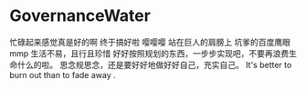 # GovernanceWater
忙碌起来感觉真是好的啊
终于搞好啦 嘤嘤嘤
站在巨人的肩膀上
坑爹的百度鹰眼mmp
生活不易，且行且珍惜
好好按照规划的东西，一步步实现吧，不要再浪费生命什么的啦。
思念规思念，还是要好好地做好好自己，充实自己。
It's better to burn out than to fade away .
